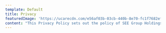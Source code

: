 ```yaml
---
template: Default
title: Privacy
featuredImage: 'https://ucarecdn.com/e56af03b-03cb-440b-8e70-fc1f7682ef2b/'
content: "This Privacy Policy sets out the policy of SEE Group Holdings Pty Ltd ACN 625 802 842 and its related companies (the ‘SEE Group’) in relation to our privacy obligations to you. It also explains how we manage the personal information that we collect about you.\r\n\nAt SEE Group, protecting your privacy is very important to us. We respect your personal information and your right to privacy. SEE Group complies with Australian Privacy Principles (**APPs**) contained in the Privacy Act 1988 (Cth) (**Privacy Act**). The APPs are designed to protect the privacy of individuals by regulating the way personal information is collected, used, disclosed and managed. Personal information is, generally, information or an opinion relating to an identified, or reasonably identifiable, individual.\r\n\nThis policy should be read together with any terms and conditions notified to you, along with any location specific legal notice.  We may amend, modify or replace this policy at any time.  You should review our policy each time you visit our website or provide us with personal information.\r\n\n**What personal information we collect and store**\nSEE Group collects personal information, from our employees, contractors, customers, suppliers and job applicants. The types of personal information we may collect depends upon our dealings with you but may include contact information (such as your name, date of birth, address, email address, telephone number, fax number, emergency contact information), details and copies of your identity documentation, licences (including driver and industry licencing), banking details, educational and training certificates and information contained in a CV.\n\n**The purposes for which we collect, hold, use and disclose personal information**\nAll personal information collected by SEE Group is solely used for the business functions and activities of the SEE Group. It may be used for the purposes of:\r\n\n* meeting our employer obligations (such as payroll and making superannuation contributions, maintaining records, etc), in an emergency, and to ensure that our employees and contractors have the skills, experience, qualifications and clearances required to perform services for SEE Group and our customers;\r\n* to consider employment applications;\r\n* collecting feedback and information from third parties relating to our employees, contractors and suppliers’ performance of services for or on behalf of SEE Group;\r\n* responding to your requests, enquires and/or complaints;\r\n* to contact clients, business contacts and individuals associated with providing services or business dealings with the SEE Group providing you with our products or services that you have requested;\r\n* providing you with any communications in which we think you might be interested, or which you have requested;\r\n* letting you know about developments in our procedures, products, services, activities and programs that might be useful to you.\r\n\nSEE Group will only use or disclose your personal information for one of the purposes or functions described above (or a related secondary purpose), or otherwise in accordance with this policy.\r\n\nThere are situations where we are required by legislation to disclose your personal information to law enforcement agencies, emergency service agencies and other authorities.\r\n\n**Employee Records**\\\nWhere you are a current employee or past employee of ours, our handling of your employee records (that are directly related to your current or former employment relationship) is exempt from the Privacy Act.  Despite that the exemption may apply to some of your personal information, we will endeavour to handle all of your information with care and in accordance with any other legal obligations we may have. \n\n**How we collect and securely store personal information**\nPersonal information may be collected by SEE Group where you provide it to us via online induction systems, contact forms and employment applications, user-generated content; market research, emails, phone and during face-to-face meetings and interviews and other business dealings we may have with you. Where necessary and with your consent, we supplement the information we receive from you with information from third party sources.\r\n\nSEE Group takes all reasonable steps to protect your personal information from loss, misuse or unauthorised disclosure, modification or destruction.  \r\n\nThese include:\r\n\n* limiting access to the information we collect about you to “a need-to-know” basis;\r\n* requiring any third party providers to have adequate security measures; \r\n* limiting physical access to our premises and putting in place other physical, electronic, and procedural safeguards in line with industry standards; and\r\n* maintaining code of conduct and information security policies which prohibit our employees from accessing, recording or disclosing personal information about you except in course of performing their duties.\r\n\n**How you may access and correct your personal information**\nSEE Group will take reasonable steps to ensure personal information that it keeps is accurate, up-to-date and relevant to the purposes for which it is to be used.\r\n\nUnder the APPs, you may be able to obtain a copy of the personal information that we hold about you. The APPs provide some exceptions to your rights in this regard. To make a request to access this information, please contact us in writing using the details below. We will require you to verify your identity and specify what information you require.\r\n\nWe may charge a reasonable fee to cover the cost of verifying the application and locating, retrieving, reviewing and copying any material requested.\r\n\nPlease contact SEE Group at the contact address set out below if you believe that the information we hold about you requires correction or is out-of-date.\r\n\nWe will endeavour to respond to written requests for access and correction of personal information within 30 business days after a request is received by us, unless extenuating circumstances exist.\r\n\n**Disclosure and retention of personal information**\nAs part of providing our services, SEE Group may disclose your personal information within the SEE Group, to third party suppliers and contractors, banks or other financial institutions, customers, our professional advisers or any other external service providers that provide services to us and help us operate our business. In these cases, SEE Group takes reasonable steps to ensure these organisations protect the privacy of that personal information.\r\n\nWe may also disclose your personal information if it is required or authorised by law, where disclosure is necessary to prevent a threat to life, health or safety, Work, Health and Safety Investigations or where we are otherwise permitted by the, Privacy Act, other relevant legislation or authorized by you.\r\n\nYour consent to disclose information for particular purposes may be sought by SEE Group or given by yourself for a specific purpose. In some cases, if you do not consent to certain uses of your personal information, we may not be able to provide you with the associated service or proceed with the associated activity.\r\n\nSEE Group’s digital information is stored on servers within Australia. SEE Group takes all reasonable steps to ensure that it deals with reputable entities for the purposes of securely storing personal information.\r\n\nSEE Group only retains personal information for periods required by law and or for as long as needed for our business operations. Otherwise SEE Group will take reasonable steps to securely destroy or permanently de-identify the personal information.\r\n\n**Website Browsing Links to other websites**\nAccessing SEE Group’s websites will result in some information being logged including the time of access, IP address and the pages that have been viewed or accessed.\r\n\nOur website may contain links to third party websites. We do not operate these websites and therefore are not responsible for the collection or handling of personal information by the operators of these websites.\r\n\n**Notifiable Data Breaches**\nSEE Group complies with the amendments to the Privacy Act, effective from 22 February 2018, in relation to notifiable data breaches.\r\n\nA notifiable data breach happens when there is unauthorised access to, unauthorised disclosure of, or loss of, personal information which is likely to result in serious harm to the individual to whom the information relates.\r\n\n**Making a complaint**\nIf you believe that SEE Group has breached one or more of its privacy obligations in the performance of its functions, you may make a complaint addressed to us at the contact details below. \r\n\nPlease include a summary of the privacy concern or alleged breach and copies of any relevant documentation in connection with the complaint.\r\n\nSEE Group will investigate the complaint and will endeavor to respond to you within 30 business days unless extenuating circumstances exist.  SEE Group will take immediate steps to redress proven privacy concerns or breaches.\r\n\n**Lodging a complaint with the Australian Information Commissioner – personal information**\nIf you do not receive a response from SEE Group after 30 days or if you are not satisfied with the response, you can then lodge a complaint with the OAIC (telephone: 1300 363 992).   Further information on lodging a privacy complaint with the OAIC can be found at www.oaic.gov.au.\n\n**Enquiries and Contacting us**\nThis policy can be viewed at our website at www.seegroup.com.au\n\nIf you would like further information about SEE Group’s privacy policy, wish to access your personal information held by us, request a correction be made to your personal information or to make a complaint about how we have handled your personal information, please contact us using the following details:\r\n\nSEE Group Human Resources\r\\\nLevel 1, 108 Siganto Drive, Helensvale QLD 4212\\\nEmail: HR@seecivil.com.au"
---
```


